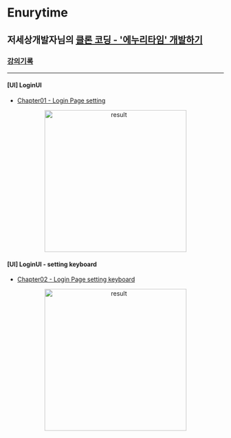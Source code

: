 # Enurytime
## 저세상개발자님의 [클론 코딩 - '에누리타임' 개발하기](https://youtube.com/playlist?list=PL5k70sz-4QaHbD6TyjBmkf_Q7pPgOR3V1)
### [강의기록](https://byukbyak.tistory.com/364?category=1048110)

---

#### [UI] LoginUI
- [Chapter01 - Login Page setting](https://byukbyak.tistory.com/364?category=1048110)

<p align="center">
<img alt="result" width="330px" src="https://user-images.githubusercontent.com/108422901/190590122-6c46a493-a69e-4503-b4e4-b36c31880ab2.png">
</p>

#### [UI] LoginUI - setting keyboard
- [Chapter02 - Login Page setting keyboard](https://byukbyak.tistory.com/373)

<p align="center">
<img alt="result" width="330px" src="https://media3.giphy.com/media/lEyu2wmaGDPBUAQA3F/giphy.webp">
</p>
